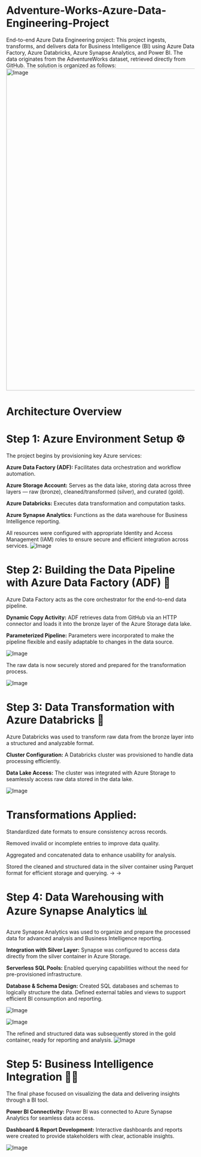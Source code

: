 # Adventure-Works-Azure-Data-Engineering-Project
End-to-end Azure Data Engineering project:
This project ingests, transforms, and delivers data for Business Intelligence (BI) using Azure Data Factory, Azure Databricks, Azure Synapse Analytics, and Power BI. The data originates from the AdventureWorks dataset, retrieved directly from GitHub. The solution is organized as follows:
<img width="858" alt="Image" src="https://github.com/user-attachments/assets/58cc0a74-973d-4530-888e-aa433c44cd1c" />

# Architecture Overview
# Step 1: Azure Environment Setup ⚙️
The project begins by provisioning key Azure services:

**Azure Data Factory (ADF):** Facilitates data orchestration and workflow automation.

**Azure Storage Account:** Serves as the data lake, storing data across three layers — raw (bronze), cleaned/transformed (silver), and curated (gold).

**Azure Databricks:** Executes data transformation and computation tasks.

**Azure Synapse Analytics:** Functions as the data warehouse for Business Intelligence reporting.

All resources were configured with appropriate Identity and Access Management (IAM) roles to ensure secure and efficient integration across services.
![Image](https://github.com/user-attachments/assets/b7d2dd41-812d-4e5d-b627-f123027e1f4f)

# Step 2: Building the Data Pipeline with Azure Data Factory (ADF) 🚀
Azure Data Factory acts as the core orchestrator for the end-to-end data pipeline.

**Dynamic Copy Activity:**
ADF retrieves data from GitHub via an HTTP connector and loads it into the bronze layer of the Azure Storage data lake.

**Parameterized Pipeline:**
Parameters were incorporated to make the pipeline flexible and easily adaptable to changes in the data source.

![Image](https://github.com/user-attachments/assets/99f11a0c-aa8f-4272-9a1c-9cf12a25d33d)

The raw data is now securely stored and prepared for the transformation process.

![Image](https://github.com/user-attachments/assets/4ae7c2eb-0f48-49ea-bafb-03113c124639)

# Step 3: Data Transformation with Azure Databricks 🔄
Azure Databricks was used to transform raw data from the bronze layer into a structured and analyzable format.

**Cluster Configuration:**
A Databricks cluster was provisioned to handle data processing efficiently.

**Data Lake Access:**
The cluster was integrated with Azure Storage to seamlessly access raw data stored in the data lake.

![Image](https://github.com/user-attachments/assets/e7abc0f8-bd31-48c8-9be0-3d4771f1ab12)

# Transformations Applied:

Standardized date formats to ensure consistency across records.

Removed invalid or incomplete entries to improve data quality.

Aggregated and concatenated data to enhance usability for analysis.

Stored the cleaned and structured data in the silver container using Parquet format for efficient storage and querying.
->
->

# Step 4: Data Warehousing with Azure Synapse Analytics 📊
Azure Synapse Analytics was used to organize and prepare the processed data for advanced analysis and Business Intelligence reporting.

**Integration with Silver Layer:**
Synapse was configured to access data directly from the silver container in Azure Storage.

**Serverless SQL Pools:**
Enabled querying capabilities without the need for pre-provisioned infrastructure.

**Database & Schema Design:**
Created SQL databases and schemas to logically structure the data.
Defined external tables and views to support efficient BI consumption and reporting.

![Image](https://github.com/user-attachments/assets/2e655651-fbfa-40bf-a101-2cba4a481c7c)

![Image](https://github.com/user-attachments/assets/89695ba2-cbe6-42b0-9a00-fe941c37af26)

The refined and structured data was subsequently stored in the gold container, ready for reporting and analysis.
![Image](https://github.com/user-attachments/assets/cc24bd2d-8a4a-41fa-ab86-fdd13d1e81a3)

# Step 5: Business Intelligence Integration 🕵️‍♂️
The final phase focused on visualizing the data and delivering insights through a BI tool.

**Power BI Connectivity:**
Power BI was connected to Azure Synapse Analytics for seamless data access.

**Dashboard & Report Development:**
Interactive dashboards and reports were created to provide stakeholders with clear, actionable insights.

![Image](https://github.com/user-attachments/assets/5a00bde0-3027-49b7-b560-25a669952713)









